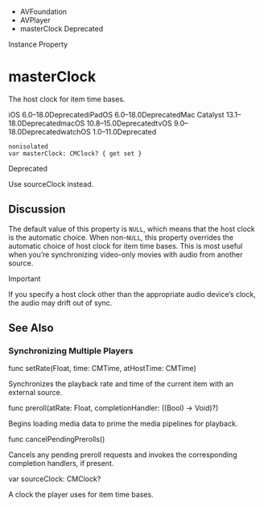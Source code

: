 

- AVFoundation
- AVPlayer
-  masterClock Deprecated

Instance Property

# masterClock

The host clock for item time bases.

iOS 6.0–18.0DeprecatediPadOS 6.0–18.0DeprecatedMac Catalyst 13.1–18.0DeprecatedmacOS 10.8–15.0DeprecatedtvOS 9.0–18.0DeprecatedwatchOS 1.0–11.0Deprecated

``` source
nonisolated
var masterClock: CMClock? { get set }
```

Deprecated

Use sourceClock instead.

## Discussion

The default value of this property is `NULL`, which means that the host clock is the automatic choice. When non-`NULL`, this property overrides the automatic choice of host clock for item time bases. This is most useful when you’re synchronizing video-only movies with audio from another source.

Important

If you specify a host clock other than the appropriate audio device’s clock, the audio may drift out of sync.

## See Also

### Synchronizing Multiple Players

func setRate(Float, time: CMTime, atHostTime: CMTime)

Synchronizes the playback rate and time of the current item with an external source.

func preroll(atRate: Float, completionHandler: ((Bool) -> Void)?)

Begins loading media data to prime the media pipelines for playback.

func cancelPendingPrerolls()

Cancels any pending preroll requests and invokes the corresponding completion handlers, if present.

var sourceClock: CMClock?

A clock the player uses for item time bases.

